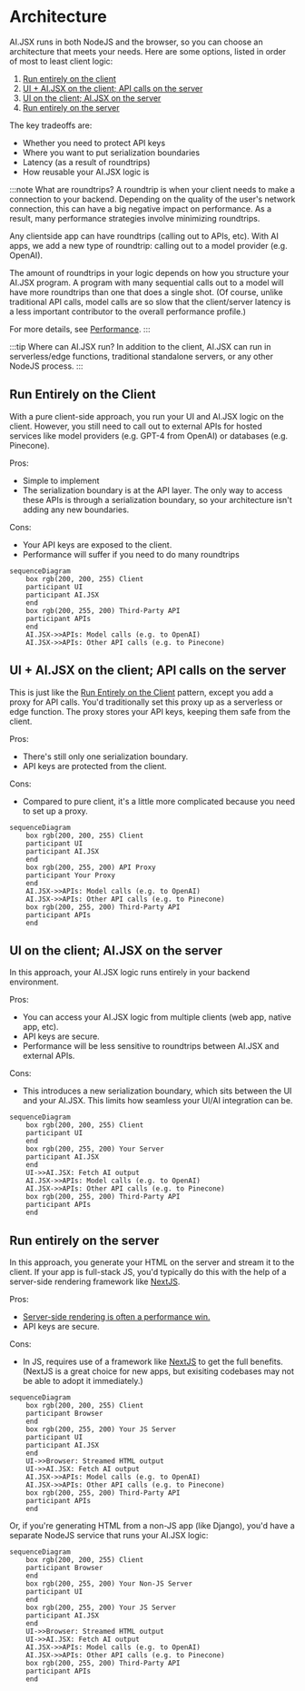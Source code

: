 # Architecture

AI.JSX runs in both NodeJS and the browser, so you can choose an architecture that meets your needs. Here are some options, listed in order of most to least client logic:

1. [Run entirely on the client](#run-entirely-on-the-client)
1. [UI + AI.JSX on the client; API calls on the server](#ui--aijsx-on-the-client-api-calls-on-the-server)
1. [UI on the client; AI.JSX on the server](#ui-on-the-client-aijsx-on-the-server)
1. [Run entirely on the server](#run-entirely-on-the-server)

The key tradeoffs are:

- Whether you need to protect API keys
- Where you want to put serialization boundaries
- Latency (as a result of roundtrips)
- How reusable your AI.JSX logic is

:::note What are roundtrips?
A roundtrip is when your client needs to make a connection to your backend. Depending on the quality of the user's network connection, this can have a big negative impact on performance. As a result, many performance strategies involve minimizing roundtrips.

Any clientside app can have roundtrips (calling out to APIs, etc). With AI apps, we add a new type of roundtrip: calling out to a model provider (e.g. OpenAI).

The amount of roundtrips in your logic depends on how you structure your AI.JSX program. A program with many sequential calls out to a model will have more roundtrips than one that does a single shot. (Of course, unlike traditional API calls, model calls are so slow that the client/server latency is a less important contributor to the overall performance profile.)

For more details, see [Performance](./performance.md).
:::

:::tip Where can AI.JSX run?
In addition to the client, AI.JSX can run in serverless/edge functions, traditional standalone servers, or any other NodeJS process.
:::

## Run Entirely on the Client

With a pure client-side approach, you run your UI and AI.JSX logic on the client. However, you still need to call out to external APIs for hosted services like model providers (e.g. GPT-4 from OpenAI) or databases (e.g. Pinecone).

Pros:

- Simple to implement
- The serialization boundary is at the API layer. The only way to access these APIs is through a serialization boundary, so your architecture isn't adding any new boundaries.

Cons:

- Your API keys are exposed to the client.
- Performance will suffer if you need to do many roundtrips

```mermaid
sequenceDiagram
    box rgb(200, 200, 255) Client
    participant UI
    participant AI.JSX
    end
    box rgb(200, 255, 200) Third-Party API
    participant APIs
    end
    AI.JSX->>APIs: Model calls (e.g. to OpenAI)
    AI.JSX->>APIs: Other API calls (e.g. to Pinecone)
```

## UI + AI.JSX on the client; API calls on the server

This is just like the [Run Entirely on the Client](#run-entirely-on-the-client) pattern, except you add a proxy for API calls. You'd traditionally set this proxy up as a serverless or edge function. The proxy stores your API keys, keeping them safe from the client.

Pros:

- There's still only one serialization boundary.
- API keys are protected from the client.

Cons:

- Compared to pure client, it's a little more complicated because you need to set up a proxy.

```mermaid
sequenceDiagram
    box rgb(200, 200, 255) Client
    participant UI
    participant AI.JSX
    end
    box rgb(200, 255, 200) API Proxy
    participant Your Proxy
    end
    AI.JSX->>APIs: Model calls (e.g. to OpenAI)
    AI.JSX->>APIs: Other API calls (e.g. to Pinecone)
    box rgb(200, 255, 200) Third-Party API
    participant APIs
    end
```

## UI on the client; AI.JSX on the server

In this approach, your AI.JSX logic runs entirely in your backend environment.

Pros:

- You can access your AI.JSX logic from multiple clients (web app, native app, etc).
- API keys are secure.
- Performance will be less sensitive to roundtrips between AI.JSX and external APIs.

Cons:

- This introduces a new serialization boundary, which sits between the UI and your AI.JSX. This limits how seamless your UI/AI integration can be.

```mermaid
sequenceDiagram
    box rgb(200, 200, 255) Client
    participant UI
    end
    box rgb(200, 255, 200) Your Server
    participant AI.JSX
    end
    UI->>AI.JSX: Fetch AI output
    AI.JSX->>APIs: Model calls (e.g. to OpenAI)
    AI.JSX->>APIs: Other API calls (e.g. to Pinecone)
    box rgb(200, 255, 200) Third-Party API
    participant APIs
    end
```

## Run entirely on the server

In this approach, you generate your HTML on the server and stream it to the client. If your app is full-stack JS, you'd typically do this with the help of a server-side rendering framework like [NextJS](https://nextjs.org/).

Pros:

- [Server-side rendering is often a performance win.](https://nextjs.org/docs/getting-started/react-essentials)
- API keys are secure.

Cons:

- In JS, requires use of a framework like [NextJS](https://nextjs.org/) to get the full benefits. (NextJS is a great choice for new apps, but exisiting codebases may not be able to adopt it immediately.)

```mermaid
sequenceDiagram
    box rgb(200, 200, 255) Client
    participant Browser
    end
    box rgb(200, 255, 200) Your JS Server
    participant UI
    participant AI.JSX
    end
    UI->>Browser: Streamed HTML output
    UI->>AI.JSX: Fetch AI output
    AI.JSX->>APIs: Model calls (e.g. to OpenAI)
    AI.JSX->>APIs: Other API calls (e.g. to Pinecone)
    box rgb(200, 255, 200) Third-Party API
    participant APIs
    end
```

Or, if you're generating HTML from a non-JS app (like Django), you'd have a separate NodeJS service that runs your AI.JSX logic:

```mermaid
sequenceDiagram
    box rgb(200, 200, 255) Client
    participant Browser
    end
    box rgb(200, 255, 200) Your Non-JS Server
    participant UI
    end
    box rgb(200, 255, 200) Your JS Server
    participant AI.JSX
    end
    UI->>Browser: Streamed HTML output
    UI->>AI.JSX: Fetch AI output
    AI.JSX->>APIs: Model calls (e.g. to OpenAI)
    AI.JSX->>APIs: Other API calls (e.g. to Pinecone)
    box rgb(200, 255, 200) Third-Party API
    participant APIs
    end
```
